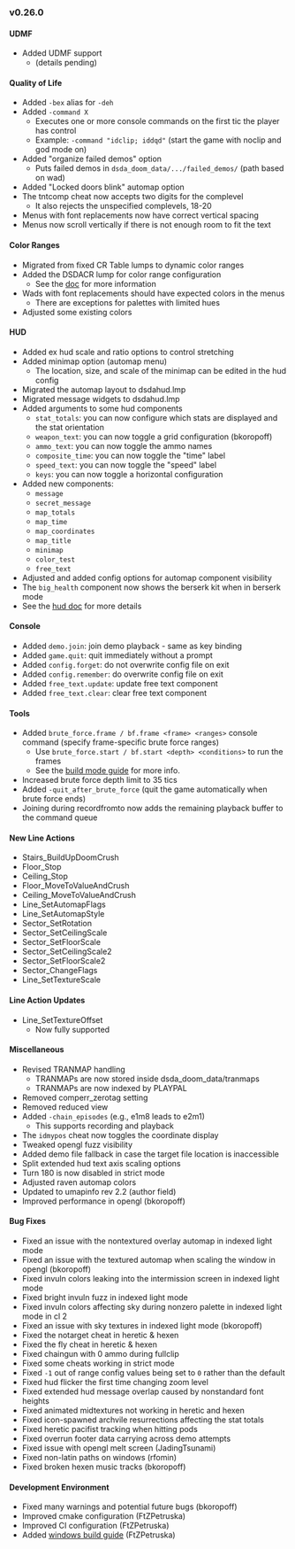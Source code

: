 ### v0.26.0

#### UDMF
- Added UDMF support
  - (details pending)

#### Quality of Life
- Added `-bex` alias for `-deh`
- Added `-command X`
  - Executes one or more console commands on the first tic the player has control
  - Example: `-command "idclip; iddqd"` (start the game with noclip and god mode on)
- Added "organize failed demos" option
  - Puts failed demos in `dsda_doom_data/.../failed_demos/` (path based on wad)
- Added "Locked doors blink" automap option
- The tntcomp cheat now accepts two digits for the complevel
  - It also rejects the unspecified complevels, 18-20
- Menus with font replacements now have correct vertical spacing
- Menus now scroll vertically if there is not enough room to fit the text

#### Color Ranges
- Migrated from fixed CR Table lumps to dynamic color ranges
- Added the DSDACR lump for color range configuration
  - See the [doc](../docs/color_range.md) for more information
- Wads with font replacements should have expected colors in the menus
  - There are exceptions for palettes with limited hues
- Adjusted some existing colors

#### HUD
- Added ex hud scale and ratio options to control stretching
- Added minimap option (automap menu)
  - The location, size, and scale of the minimap can be edited in the hud config
- Migrated the automap layout to dsdahud.lmp
- Migrated message widgets to dsdahud.lmp
- Added arguments to some hud components
  - `stat_totals`: you can now configure which stats are displayed and the stat orientation
  - `weapon_text`: you can now toggle a grid configuration (bkoropoff)
  - `ammo_text`: you can now toggle the ammo names
  - `composite_time`: you can now toggle the "time" label
  - `speed_text`: you can now toggle the "speed" label
  - `keys`: you can now toggle a horizontal configuration
- Added new components:
  - `message`
  - `secret_message`
  - `map_totals`
  - `map_time`
  - `map_coordinates`
  - `map_title`
  - `minimap`
  - `color_test`
  - `free_text`
- Adjusted and added config options for automap component visibility
- The `big_health` component now shows the berserk kit when in berserk mode
- See the [hud doc](../docs/hud.md) for more details

#### Console
- Added `demo.join`: join demo playback - same as key binding
- Added `game.quit`: quit immediately without a prompt
- Added `config.forget`: do not overwrite config file on exit
- Added `config.remember`: do overwrite config file on exit
- Added `free_text.update`: update free text component
- Added `free_text.clear`: clear free text component

#### Tools
- Added `brute_force.frame / bf.frame <frame> <ranges>` console command (specify frame-specific brute force ranges)
  - Use `brute_force.start / bf.start <depth> <conditions>` to run the frames
  - See the [build mode guide](../docs/build_mode.md) for more info.
- Increased brute force depth limit to 35 tics
- Added `-quit_after_brute_force` (quit the game automatically when brute force ends)
- Joining during recordfromto now adds the remaining playback buffer to the command queue

#### New Line Actions
- Stairs_BuildUpDoomCrush
- Floor_Stop
- Ceiling_Stop
- Floor_MoveToValueAndCrush
- Ceiling_MoveToValueAndCrush
- Line_SetAutomapFlags
- Line_SetAutomapStyle
- Sector_SetRotation
- Sector_SetCeilingScale
- Sector_SetFloorScale
- Sector_SetCeilingScale2
- Sector_SetFloorScale2
- Sector_ChangeFlags
- Line_SetTextureScale

#### Line Action Updates
- Line_SetTextureOffset
  - Now fully supported

#### Miscellaneous
- Revised TRANMAP handling
  - TRANMAPs are now stored inside dsda_doom_data/tranmaps
  - TRANMAPs are now indexed by PLAYPAL
- Removed comperr_zerotag setting
- Removed reduced view
- Added `-chain_episodes` (e.g., e1m8 leads to e2m1)
  - This supports recording and playback
- The `idmypos` cheat now toggles the coordinate display
- Tweaked opengl fuzz visibility
- Added demo file fallback in case the target file location is inaccessible
- Split extended hud text axis scaling options
- Turn 180 is now disabled in strict mode
- Adjusted raven automap colors
- Updated to umapinfo rev 2.2 (author field)
- Improved performance in opengl (bkoropoff)

#### Bug Fixes
- Fixed an issue with the nontextured overlay automap in indexed light mode
- Fixed an issue with the textured automap when scaling the window in opengl (bkoropoff)
- Fixed invuln colors leaking into the intermission screen in indexed light mode
- Fixed bright invuln fuzz in indexed light mode
- Fixed invuln colors affecting sky during nonzero palette in indexed light mode in cl 2
- Fixed an issue with sky textures in indexed light mode (bkoropoff)
- Fixed the notarget cheat in heretic & hexen
- Fixed the fly cheat in heretic & hexen
- Fixed chaingun with 0 ammo during fullclip
- Fixed some cheats working in strict mode
- Fixed `-1` out of range config values being set to `0` rather than the default
- Fixed hud flicker the first time changing zoom level
- Fixed extended hud message overlap caused by nonstandard font heights
- Fixed animated midtextures not working in heretic and hexen
- Fixed icon-spawned archvile resurrections affecting the stat totals
- Fixed heretic pacifist tracking when hitting pods
- Fixed overrun footer data carrying across demo attempts
- Fixed issue with opengl melt screen (JadingTsunami)
- Fixed non-latin paths on windows (rfomin)
- Fixed broken hexen music tracks (bkoropoff)

#### Development Environment
- Fixed many warnings and potential future bugs (bkoropoff)
- Improved cmake configuration (FtZPetruska)
- Improved CI configuration (FtZPetruska)
- Added [windows build guide](../docs/guides/building_on_windows.md) (FtZPetruska)
